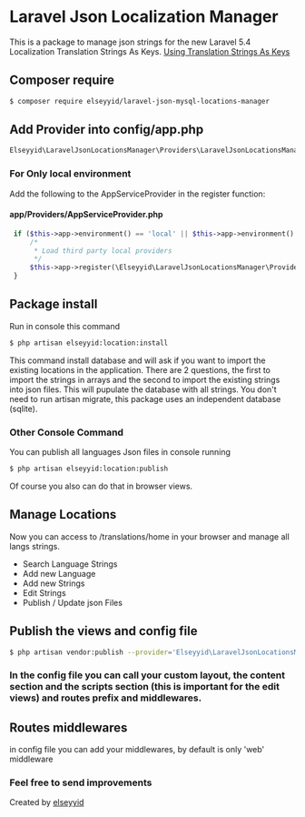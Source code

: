 # Laravel Json Localization Manager

This is a package to manage json strings for the new Laravel 5.4 Localization Translation Strings As Keys.
[Using Translation Strings As Keys][6ea2d96e]

  [6ea2d96e]: https://laravel.com/docs/5.4/localization#using-translation-strings-as-keys "Using Translation Strings As Keys"

## Composer require
``` bash
$ composer require elseyyid/laravel-json-mysql-locations-manager
```
## Add Provider into config/app.php
``` php
Elseyyid\LaravelJsonLocationsManager\Providers\LaravelJsonLocationsManagerServiceProvider::class,
```
### For Only local environment
Add the following to the AppServiceProvider in the register function:
#### app/Providers/AppServiceProvider.php
``` php
 if ($this->app->environment() == 'local' || $this->app->environment() == 'testing') {
     /*
      * Load third party local providers
      */
     $this->app->register(\Elseyyid\LaravelJsonLocationsManager\Providers\LaravelJsonLocationsManagerServiceProvider::class);
 }
```

## Package install
Run in console this command
``` bash
$ php artisan elseyyid:location:install
```
This command install database and will ask if you want to import the existing locations in the application.
There are 2 questions, the first to import the strings in arrays and the second to import the existing strings into json files.
This will pupulate the database with all strings. You don't need to run artisan migrate, this package uses an independent database (sqlite).


### Other Console Command
You can publish all languages Json files in console running
``` bash
$ php artisan elseyyid:location:publish
```
Of course you also can do that in browser views.

## Manage Locations
Now you can access to /translations/home in your browser and manage all langs strings.
 - Search Language Strings
 - Add new Language
 - Add new Strings
 - Edit Strings
 - Publish / Update json Files

## Publish the views and config file
``` bash
$ php artisan vendor:publish --provider='Elseyyid\LaravelJsonLocationsManager\Providers\LaravelJsonLocationsManagerServiceProvider'
```
### In the config file you can call your custom layout, the content section and the scripts section (this is important for the edit views) and routes prefix and middlewares.

## Routes middlewares
in config file you can add your middlewares, by default is only 'web' middleware

### Feel free to send improvements
Created by [elseyyid][760a7857]

  [760a7857]: https://github.com/OmarElseyyid "https://github.com/OmarElseyyid"


